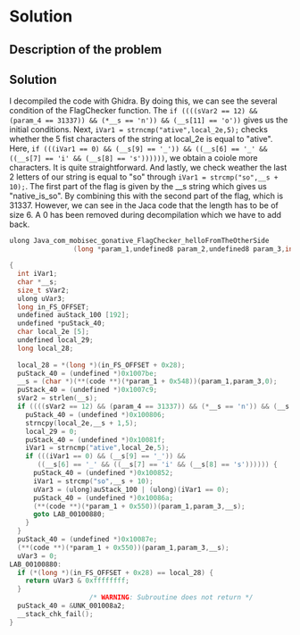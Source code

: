 # Solution

## Description of the problem 

## Solution

I decompiled the code with Ghidra. By doing this, we can see the several condition of the FlagChecker function.
The `if ((((sVar2 == 12) && (param_4 == 31337)) && (*__s == 'n')) && (__s[11] == 'o'))` gives us the initial conditions.
Next, `iVar1 = strncmp("ative",local_2e,5);` checks whether the 5 fist characters of the string at local_2e is equal to "ative".
Here, `if (((iVar1 == 0) && (__s[9] == '_')) && ((__s[6] == '_' && ((__s[7] == 'i' && (__s[8] == 's'))))))`, we obtain a coiole
more characters. It is quite straightforward. And lastly, we check weather the last 2 letters of our string is equal to "so" through
`iVar1 = strcmp("so",__s + 10);`. The first part of the flag is given by the __s string which gives us "native_is_so".
By combining this with the second part of the flag, which is 31337. However, we can see in the Jaca code that the length has
to be of size 6. A 0 has been removed during decompilation which we have to add back. 

```c
ulong Java_com_mobisec_gonative_FlagChecker_helloFromTheOtherSide
                (long *param_1,undefined8 param_2,undefined8 param_3,int param_4)

{
  int iVar1;
  char *__s;
  size_t sVar2;
  ulong uVar3;
  long in_FS_OFFSET;
  undefined auStack_100 [192];
  undefined *puStack_40;
  char local_2e [5];
  undefined local_29;
  long local_28;
  
  local_28 = *(long *)(in_FS_OFFSET + 0x28);
  puStack_40 = (undefined *)0x1007be;
  __s = (char *)(**(code **)(*param_1 + 0x548))(param_1,param_3,0);
  puStack_40 = (undefined *)0x1007c9;
  sVar2 = strlen(__s);
  if ((((sVar2 == 12) && (param_4 == 31337)) && (*__s == 'n')) && (__s[11] == 'o')) {
    puStack_40 = (undefined *)0x100806;
    strncpy(local_2e,__s + 1,5);
    local_29 = 0;
    puStack_40 = (undefined *)0x10081f;
    iVar1 = strncmp("ative",local_2e,5);
    if (((iVar1 == 0) && (__s[9] == '_')) &&
       ((__s[6] == '_' && ((__s[7] == 'i' && (__s[8] == 's')))))) {
      puStack_40 = (undefined *)0x100852;
      iVar1 = strcmp("so",__s + 10);
      uVar3 = (ulong)auStack_100 | (ulong)(iVar1 == 0);
      puStack_40 = (undefined *)0x10086a;
      (**(code **)(*param_1 + 0x550))(param_1,param_3,__s);
      goto LAB_00100880;
    }
  }
  puStack_40 = (undefined *)0x10087e;
  (**(code **)(*param_1 + 0x550))(param_1,param_3,__s);
  uVar3 = 0;
LAB_00100880:
  if (*(long *)(in_FS_OFFSET + 0x28) == local_28) {
    return uVar3 & 0xffffffff;
  }
                    /* WARNING: Subroutine does not return */
  puStack_40 = &UNK_001008a2;
  __stack_chk_fail();
}
```
